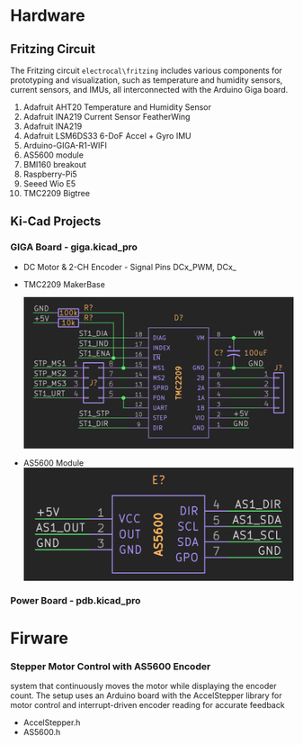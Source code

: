 # Hardware

## Fritzing Circuit
The Fritzing circuit `electrocal\fritzing` includes various components for prototyping and visualization, such as temperature and humidity sensors, current sensors, and IMUs, all interconnected with the Arduino Giga board.

1. Adafruit AHT20 Temperature and Humidity Sensor
2. Adafruit INA219 Current Sensor FeatherWing
3. Adafruit INA219
4. Adafruit LSM6DS33 6-DoF Accel + Gyro IMU
5. Arduino-GIGA-R1-WIFI
6. AS5600 module
7. BMI160 breakout
8. Raspberry-Pi5
9. Seeed Wio E5
10. TMC2209 Bigtree

## Ki-Cad Projects

### GIGA Board - giga.kicad_pro

- DC Motor & 2-CH Encoder - Signal Pins
    DCx_PWM, DCx_
-  TMC2209 MakerBase

    ![TMC 2209](/electrical/images/tmc2209.png)

- AS5600 Module
    ![AS5600](/electrical/images/as5600.png)


### Power Board - pdb.kicad_pro

# Firware

### Stepper Motor Control with AS5600 Encoder

system that continuously moves the motor while displaying the encoder count. The setup uses an Arduino board with the AccelStepper library for motor control and interrupt-driven encoder reading for accurate feedback
- AccelStepper.h
- AS5600.h